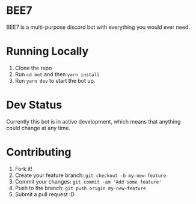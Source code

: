 # BEE7

BEE7 is a multi-purpose discord bot with everything you would ever need.

# Running Locally
1. Clone the repo
2. Run `cd bot` and then `yarn install`
3. Run `yarn dev` to start the bot up.

# Dev Status

Currently this bot is in active development, which means that anything could change at any time.

# Contributing

1. Fork it!
2. Create your feature branch: `git checkout -b my-new-feature`
3. Commit your changes: `git commit -am 'Add some feature'`
4. Push to the branch: `git push origin my-new-feature`
5. Submit a pull request :D
